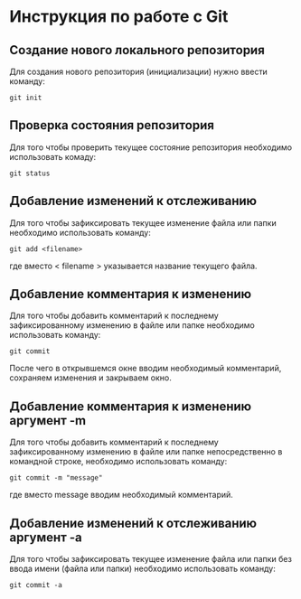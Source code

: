 # **Инструкция по работе с Git**

## Создание нового локального репозитория

Для создания нового репозитория (инициализации) нужно ввести команду:

    git init

## Проверка состояния репозитория

Для того чтобы проверить текущее состояние репозитория необходимо использовать комаду:

    git status

## Добавление изменений к отслеживанию
Для того чтобы зафиксировать текущее изменение файла или папки необходимо использовать команду:

    git add <filename>

где вместо < filename > указывается название текущего файла. 

## Добавление комментария к изменению

Для того чтобы добавить комментарий к последнему зафиксированному изменению в файле или папке необходимо использовать команду:

    git commit

После чего в открывшемся окне вводим необходимый комментарий, сохраняем изменения и закрываем окно.

## Добавление комментария к изменению аргумент -m

Для того чтобы добавить комментарий к последнему зафиксированному изменению в файле или папке непосредственно в командной строке, необходимо использовать команду:

    git commit -m "message"

где вместо message вводим необходимый комментарий.

## Добавление изменений к отслеживанию аргумент -a

Для того чтобы зафиксировать текущее изменение файла или папки без ввода имени (файла или папки) необходимо использовать команду:

    git commit -a

